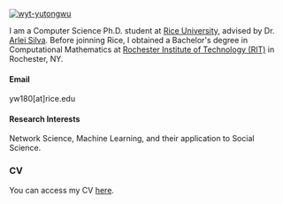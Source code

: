 

[![wyt-yutongwu](https://img.shields.io/badge/yutongwu-github-blue%3Flogo%3Dgithub?logo=github&color=blue)](https://github.com/wyt-yutongwu)

I am a Computer Science Ph.D. student at [Rice University](https://www.rice.edu/), advised by Dr. [Arlei Silva](https://profiles.rice.edu/faculty/arlei-silva). Before joinning Rice, I obtained a Bachelor's degree in Computational Mathematics at [Rochester Institute of Technology (RIT)](https://www.rit.edu/) in Rochester, NY.

#### Email
yw180[at]rice.edu

#### Research Interests
Network Science, Machine Learning, and their application to Social Science.

### CV
You can access my CV [here](/static/assets/files/cv.pdf).